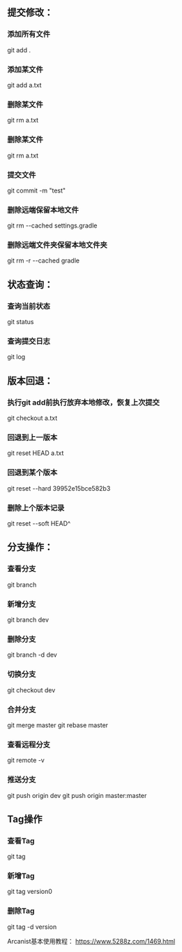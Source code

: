 ## 提交修改：
### 添加所有文件
git add .
### 添加某文件
git add a.txt
### 删除某文件
git rm a.txt
### 删除某文件
git rm a.txt
### 提交文件
git commit -m "test"
### 删除远端保留本地文件
git rm --cached settings.gradle
### 删除远端文件夹保留本地文件夹
git rm -r --cached gradle
## 状态查询：
### 查询当前状态
git status
### 查询提交日志
git log

## 版本回退：
### 执行git add前执行放弃本地修改，恢复上次提交
git checkout a.txt
### 回退到上一版本
git reset HEAD a.txt
### 回退到某个版本
git reset --hard 39952e15bce582b3
### 删除上个版本记录
git reset --soft HEAD^


## 分支操作：
### 查看分支
git branch
### 新增分支
git branch dev
### 删除分支
git branch -d dev
### 切换分支
git checkout dev
### 合并分支
git merge master
git rebase master
### 查看远程分支
git remote -v
### 推送分支
git push origin dev
git push origin master:master

## Tag操作
### 查看Tag
git tag
### 新增Tag
git tag version0
### 删除Tag
git tag -d version


Arcanist基本使用教程：
https://www.5288z.com/1469.html
